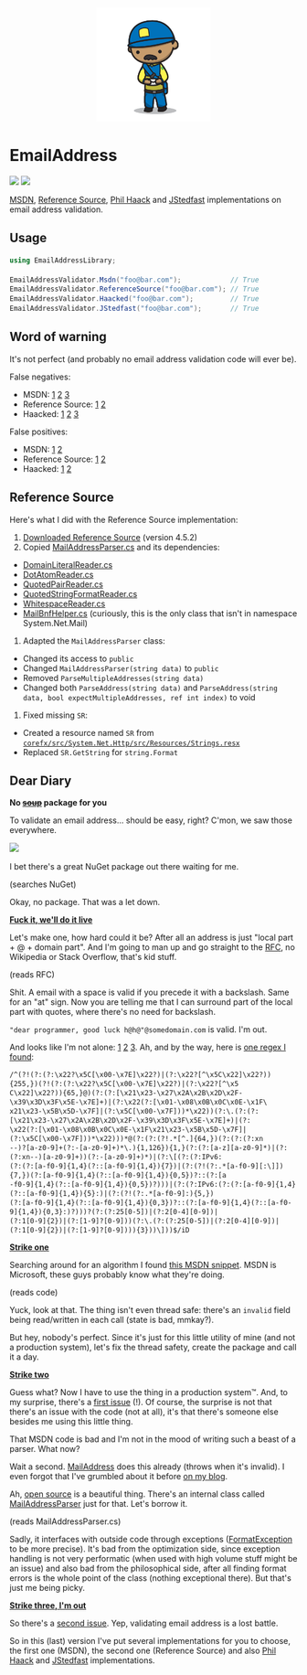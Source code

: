 <p align="center">
    <a href="#emailaddress">
        <img alt="logo" src="Assets/logo-200x200.png">
    </a>
</p>

# EmailAddress

[![][build-img]][build]
[![][nuget-img]][nuget]

[MSDN], [Reference Source], [Phil Haack] and [JStedfast] implementations on email address validation.

[build]:            https://ci.appveyor.com/project/TallesL/net-emailaddress
[build-img]:        https://ci.appveyor.com/api/projects/status/github/tallesl/net-emailaddress?svg=true
[nuget]:            https://www.nuget.org/packages/EmailAddress
[nuget-img]:        https://badge.fury.io/nu/EmailAddress.svg
[MSDN]:             https://msdn.microsoft.com/library/01escwtf
[Reference Source]: http://referencesource.microsoft.com/#System/net/System/Net/mail/MailAddressParser.cs
[Phil Haack]:       http://haacked.com/archive/2007/08/21/i-knew-how-to-validate-an-email-address-until-i.aspx
[JStedfast]:        https://github.com/jstedfast/EmailValidation

## Usage

```cs
using EmailAddressLibrary;

EmailAddressValidator.Msdn("foo@bar.com");            // True
EmailAddressValidator.ReferenceSource("foo@bar.com"); // True
EmailAddressValidator.Haacked("foo@bar.com");         // True
EmailAddressValidator.JStedfast("foo@bar.com");       // True
```

## Word of warning

It's not perfect (and probably no email address validation code will ever be).

False negatives:

* MSDN:
  [1][msdn-negatives-1]
  [2][msdn-negatives-2]
  [3][msdn-negatives-3]
* Reference Source:
  [1][refsrc-negatives-1]
  [2][refsrc-negatives-2]
* Haacked:
  [1][haack-negatives-1]
  [2][haack-negatives-2]
  [3][haack-negatives-3]

False positives:

* MSDN:
  [1][msdn-positives-1]
  [2][msdn-positives-2]
* Reference Source:
  [1][refsrc-positives-1]
  [2][refsrc-positives-2]
* Haacked:
  [1][haack-positives-1]
  [2][haack-positives-2]

[msdn-negatives-1]:   Tests/CodeFool/Tests.cs#L18-L22
[msdn-negatives-2]:   Tests/SembianceEmailValidator/Tests.cs#L18-L20
[msdn-negatives-3]:   Tests/Wikipedia/Tests.cs#L18-L24
[msdn-positives-1]:   Tests/CodeFool/Tests.cs#L34-L35
[msdn-positives-2]:   Tests/SembianceEmailValidator/Tests.cs#L31-L36
[refsrc-negatives-1]: Tests/CodeFool/Tests.cs#L51-L53
[refsrc-negatives-2]: Tests/Wikipedia/Tests.cs#L45-L46
[refsrc-positives-1]: Tests/Wikipedia/Tests.cs#L65-L75
[refsrc-positives-2]: Tests/SembianceEmailValidator/Tests.cs#L57-L70 
[refsrc-positives-3]: Tests/Wikipedia/Tests.cs#L58-L61
[haack-negatives-1]:  Tests/CodeFool/Tests.cs#L91-L96
[haack-negatives-2]:  Tests/SembianceEmailValidator/Tests.cs#L86-L91
[haack-negatives-3]:  Tests/Wikipedia/Tests.cs#L77-L81
[haack-positives-1]:  Tests/CodeFool/Tests.cs#L108-L109
[haack-positives-2]:  Tests/SembianceEmailValidator/Tests.cs#L103-L106

## Reference Source

Here's what I did with the Reference Source implementation:

1. [Downloaded Reference Source]&nbsp;(version 4.5.2)
1. Copied [MailAddressParser.cs] and its dependencies:
 * [DomainLiteralReader.cs]
 * [DotAtomReader.cs]
 * [QuotedPairReader.cs]
 * [QuotedStringFormatReader.cs]
 * [WhitespaceReader.cs]
 * [MailBnfHelper.cs]&nbsp;(curiously, this is the only class that isn't in namespace System.Net.Mail)
1. Adapted the `MailAddressParser` class:
 * Changed its access to `public`
 * Changed `MailAddressParser(string data)` to `public`
 * Removed `ParseMultipleAddresses(string data)`
 * Changed both `ParseAddress(string data)` and `ParseAddress(string data, bool expectMultipleAddresses, ref int index)` to void
1. Fixed missing `SR`:
 * Created a resource named `SR` from [`corefx/src/System.Net.Http/src/Resources/Strings.resx`][Strings.resx]
 * Replaced `SR.GetString` for `string.Format`

[Downloaded Reference Source]: http://referencesource.microsoft.com/download.html
[MailAddressParser.cs]:        http://referencesource.microsoft.com/#System/net/System/Net/mail/MailAddressParser.cs
[DomainLiteralReader.cs]:      http://referencesource.microsoft.com/#System/net/System/Net/mail/DomainLiteralReader.cs
[DotAtomReader.cs]:            http://referencesource.microsoft.com/#System/net/System/Net/mail/DotAtomReader.cs
[MailAddressParser.cs]:        http://referencesource.microsoft.com/#System/net/System/Net/mail/MailAddressParser.cs
[QuotedPairReader.cs]:         http://referencesource.microsoft.com/#System/net/System/Net/mail/QuotedPairReader.cs
[QuotedStringFormatReader.cs]: http://referencesource.microsoft.com/#System/net/System/Net/mail/QuotedStringFormatReader.cs
[WhitespaceReader.cs]:         http://referencesource.microsoft.com/#System/net/System/Net/mail/WhitespaceReader.cs
[MailBnfHelper.cs]:            http://referencesource.microsoft.com/#System/net/System/Net/mail/MailBnfHelper.cs
[Strings.resx]:                https://github.com/dotnet/corefx/blob/master/src/System.Net.Http/src/Resources/Strings.resx
[EmailAddressValidator.cs]:    EmailAddressValidator/EmailAddressValidator.cs

## Dear Diary

**No <del>[soup]</del> package for you**

To validate an email address... should be easy, right?
C'mon, we saw those everywhere.

![][invalid]

I bet there's a great NuGet package out there waiting for me.

(searches NuGet)

Okay, no package.
That was a let down.

[soup]:    https://youtube.com/watch?v=ryNxl-lpOME
[invalid]: Assets/invalid.png

**[Fuck it, we'll do it live]**

Let's make one, how hard could it be?
After all an address is just "local part + @ + domain part".
And I'm going to man up and go straight to the [RFC], no Wikipedia or Stack Overflow, that's kid stuff.

(reads RFC)

Shit.
A email with a space is valid if you precede it with a backslash.
Same for an "at" sign.
Now you are telling me that I can surround part of the local part with quotes, where there's no need for backslash.

`"dear programmer, good luck h@h@"@somedomain.com` is valid.
I'm out.

And looks like I'm not alone: [1][notalone-1] [2][notalone-2] [3][notalone-3].
Ah, and by the way, here is [one regex I found]:

```
/^(?!(?:(?:\x22?\x5C[\x00-\x7E]\x22?)|(?:\x22?[^\x5C\x22]\x22?)){255,})(?!(?:(?:\x22?\x5C[\x00-\x7E]\x22?)|(?:\x22?[^\x5
C\x22]\x22?)){65,}@)(?:(?:[\x21\x23-\x27\x2A\x2B\x2D\x2F-\x39\x3D\x3F\x5E-\x7E]+)|(?:\x22(?:[\x01-\x08\x0B\x0C\x0E-\x1F\
x21\x23-\x5B\x5D-\x7F]|(?:\x5C[\x00-\x7F]))*\x22))(?:\.(?:(?:[\x21\x23-\x27\x2A\x2B\x2D\x2F-\x39\x3D\x3F\x5E-\x7E]+)|(?:
\x22(?:[\x01-\x08\x0B\x0C\x0E-\x1F\x21\x23-\x5B\x5D-\x7F]|(?:\x5C[\x00-\x7F]))*\x22)))*@(?:(?:(?!.*[^.]{64,})(?:(?:(?:xn
--)?[a-z0-9]+(?:-[a-z0-9]+)*\.){1,126}){1,}(?:(?:[a-z][a-z0-9]*)|(?:(?:xn--)[a-z0-9]+))(?:-[a-z0-9]+)*)|(?:\[(?:(?:IPv6:
(?:(?:[a-f0-9]{1,4}(?::[a-f0-9]{1,4}){7})|(?:(?!(?:.*[a-f0-9][:\]]){7,})(?:[a-f0-9]{1,4}(?::[a-f0-9]{1,4}){0,5})?::(?:[a
-f0-9]{1,4}(?::[a-f0-9]{1,4}){0,5})?)))|(?:(?:IPv6:(?:(?:[a-f0-9]{1,4}(?::[a-f0-9]{1,4}){5}:)|(?:(?!(?:.*[a-f0-9]:){5,})
(?:[a-f0-9]{1,4}(?::[a-f0-9]{1,4}){0,3})?::(?:[a-f0-9]{1,4}(?::[a-f0-9]{1,4}){0,3}:)?)))?(?:(?:25[0-5])|(?:2[0-4][0-9])|
(?:1[0-9]{2})|(?:[1-9]?[0-9]))(?:\.(?:(?:25[0-5])|(?:2[0-4][0-9])|(?:1[0-9]{2})|(?:[1-9]?[0-9]))){3}))\]))$/iD 
```

[Fuck it, we'll do it live]: https://youtube.com/watch?v=2tJjNVVwRCY
[RFC]:                       https://tools.ietf.org/html/rfc3696#section-3
[notalone-1]:                http://haacked.com/archive/2007/08/21/i-knew-how-to-validate-an-email-address-until-i.aspx
[notalone-2]:                http://girders.org/blog/2013/01/31/dont-rfc-validate-email-addresses
[notalone-3]:                http://regular-expressions.info/email.html
[one regex I found]:         https://fightingforalostcause.net/content/misc/2006/compare-email-regex.php

**[Strike one]**

Searching around for an algorithm I found [this MSDN snippet].
MSDN is Microsoft, these guys probably know what they're doing.

(reads code)

Yuck, look at that.
The thing isn't even thread safe: there's an `invalid` field being read/written in each call (state is bad, mmkay?).

But hey, nobody's perfect.
Since it's just for this little utility of mine (and not a production system), let's fix the thread safety, create the
package and call it a day.

[Strike one]:                     https://github.com/tallesl/EmailAddressValidator/releases/tag/1.0.0
[Where do you want to go today?]: https://youtube.com/watch?v=ynbKWBnjrL0
[this MSDN snippet]:              https://msdn.microsoft.com/library/01escwtf.aspx

**[Strike two]**

Guess what?
Now I have to use the thing in a production system™.
And, to my surprise, there's a [first issue] (!).
Of course, the surprise is not that there's an issue with the code (not at all), it's that there's someone else besides
me using this little thing.

That MSDN code is bad and I'm not in the mood of writing such a beast of a parser.
What now?

Wait a second.
[MailAddress] does this already (throws when it's invalid).
I even forgot that I've grumbled about it before [on my blog].

Ah, [open source] is a beautiful thing.
There's an internal class called [MailAddressParser] just for that.
Let's borrow it.

(reads MailAddressParser.cs)

Sadly, it interfaces with outside code through exceptions ([FormatException] to be more precise).
It's bad from the optimization side, since exception handling is not very performatic (when used with high volume stuff
might be an issue) and also bad from the philosophical side, after all finding format errors is the whole point of the
class (nothing exceptional there).
But that's just me being picky.

[Strike two]:        https://github.com/tallesl/EmailAddressValidator/releases/tag/2.0.0
[first issue]:       https://github.com/tallesl/EmailAddressValidator/issues/1
[MailAddress]:       https://msdn.microsoft.com/library/system.net.mail.mailaddress.aspx
[on my blog]:        https://blog.talles.me/just-put-it-in-the-framework.html
[open source]:       http://referencesource.microsoft.com
[MailAddressParser]: http://referencesource.microsoft.com/#System/net/System/Net/mail/MailAddressParser.cs
[FormatException]:   https://msdn.microsoft.com/library/system.formatexception.aspx

**[Strike three, I'm out]**

So there's a [second issue].
Yep, validating email address is a lost battle.

So in this (last) version I've put several implementations for you to choose, the first one (MSDN), the second one
(Reference Source) and also [Phil Haack] and [JStedfast] implementations.

[Strike three, I'm out]: https://github.com/tallesl/EmailAddressValidator/releases/tag/3.0.0
[second issue]:          https://github.com/tallesl/EmailAddressValidator/issues/2
